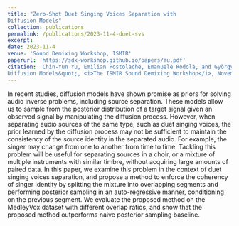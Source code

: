```yaml
---
title: "Zero-Shot Duet Singing Voices Separation with
Diffusion Models"
collection: publications
permalink: /publications/2023-11-4-duet-svs
excerpt:
date: 2023-11-4
venue: 'Sound Demixing Workshop, ISMIR'
paperurl: 'https://sdx-workshop.github.io/papers/Yu.pdf'
citation: 'Chin-Yun Yu, Emilian Postolache, Emanuele Rodolà, and György Fazekas, &quot;Zero-Shot Duet Singing Voices Separation with
Diffusion Models&quot;, <i>The ISMIR Sound Demixing Workshop</i>, November 2023.'
---
```

In recent studies, diffusion models have shown promise as priors for solving audio inverse problems, including source separation. 
These models allow us to sample from the posterior distribution of a target signal given an observed signal by manipulating the diffusion process.
However, when separating audio sources of the same type, such as duet singing voices, the prior learned by the diffusion process may not be sufficient to maintain the consistency of the source identity in the separated audio.
For example, the singer may change from one to another from time to time.
Tackling this problem will be useful for separating sources in a choir, or a mixture of multiple instruments with similar timbre, without acquiring large amounts of paired data.
In this paper, we examine this problem in the context of duet singing voices separation, and propose a method to enforce the coherency of singer identity by splitting the mixture into overlapping segments and performing posterior sampling in an auto-regressive manner, conditioning on the previous segment.
We evaluate the proposed method on the MedleyVox dataset with different overlap ratios, and show that the proposed method outperforms naive posterior sampling baseline.